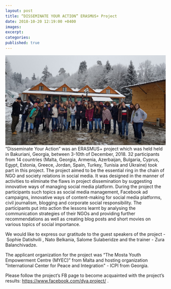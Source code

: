 ```yaml
---
layout: post
title: “DISSEMINATE YOUR ACTION” ERASMUS+ Project
date: 2018-10-20 12:19:00 +0400
images:
excerpt:
categories:
published: true
---
```


![](/uploads/1.jpg)“Disseminate Your Action” was an ERASMUS+ project which was held held in Bakuriani, Georgia, between 3-10th of December, 2018. 32 participants from 14 countries (Malta, Georgia, Armenia, Azerbaijan, Bulgaria, Cyprus, Egypt, Estonia, Greece, Jordan, Spain, Turkey, Tunisia and Ukraine) took part in this project. The project aimed to be the essential ring in the chain of NGO and society relations in social media. It was designed in the manner of activities to eliminate the flaws in project dissemination by suggesting innovative ways of managing social media platform. During the project the participants such topics as social media management, Facebook ad campaigns, innovative ways of content-making for social media platforms, civil journalism, blogging and corporate social responsibility. The participants put into action the lessons learnt by analysing the communication strategies of their NGOs and providing further recommendations as well as creating blog posts and short movies on various topics of social importance.

We would like to express our gratitude to the guest speakers of the project -  Sophie Datishvili , Nato Belkania, Salome Sulaberidze and the trainer - Zura Balanchivadze.

The applicant organization for the project was “The Mosta Youth Empowerment Centre (MYEC)” from Malta and hosting organization "International Center for Peace and Integration" - ICPI from Georgia.

Please follow the project’s FB page to become acquainted with the project’s results: https://www.facebook.com/dya.project/ .